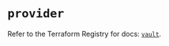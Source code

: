 # `provider`

Refer to the Terraform Registry for docs: [`vault`](https://registry.terraform.io/providers/hashicorp/vault/3.24.0/docs).
